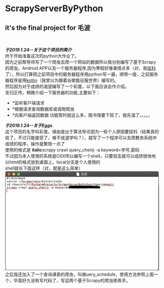 # ScrapyServerByPython
## it's the final project for 毛波
<br>

***于2019.1.24--关于这个项目的简介***<br>
终于开始准备这次的python大作业了。<br>
因为之前帮导师写了一个爬虫去爬一个网站的数据所以我分别编写了基于Scrapy的爬虫，Android APP以及一个服务器程序,因为寒假好像事情点多（对，我<a href="https://baike.baidu.com/item/挂科/728747?fr=aladdin">挂科</a>了），所以打算把之前项目中的服务器程序用python写一遍，顺带一提，之前服务器程序是用<a href="http://kotlinlang.org">kotlin</a>（我曾以为跟着谷歌能征服世界）编写的。<br>
然后因为对于成绩的渴望编写了一个彩蛋，以下我应该会作介绍。<br>
言归正传，稍微介绍一下服务器的功能,主要如下：<br>
*   *监听客户端请求
*   *根据请求查询数据库或调用爬虫
*   *向客户端返回数据
功能暂时就这么多，图书馆要下班了，我先溜了。。。。。

***于2019.1.24--关于Eggs***<br>
这个项目的名字叫彩蛋，缘由是出于算法导论因为一些个人原因要挂科（结果真的挂了，不过只能接受了，难不成退学吗？），就写了一个程序可以去爬教务系统中成绩的程序，操作是繁琐一点了<br>
使用的格式是 **italic**scrapy crawl query_chenji -a keyword=学号,密码<br>
不过因为本人使用的系统是OSX所以编写一个shell，只要双击就可以成绩很快地以html的格式放到桌面上，local分支是个人使用的<br>
shell就长下面这样（对，就是这么简单）<br>
![1111](https://raw.githubusercontent.com/villmi/ScrapyServerByPython/master/img/shell-img.png)<br>
之后我还加入了一个查询课表的爬虫，叫做uery_schedule，使用方法参照上面一个，毕竟好久没有写代码了，写这两个基于Scrapy的爬虫练练手。
